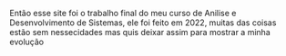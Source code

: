 Então esse site foi o trabalho final do meu curso de Anilise e Desenvolvimento de Sistemas, ele foi feito em 2022, muitas das coisas estão sem nessecidades mas quis deixar assim para mostrar a minha evolução
